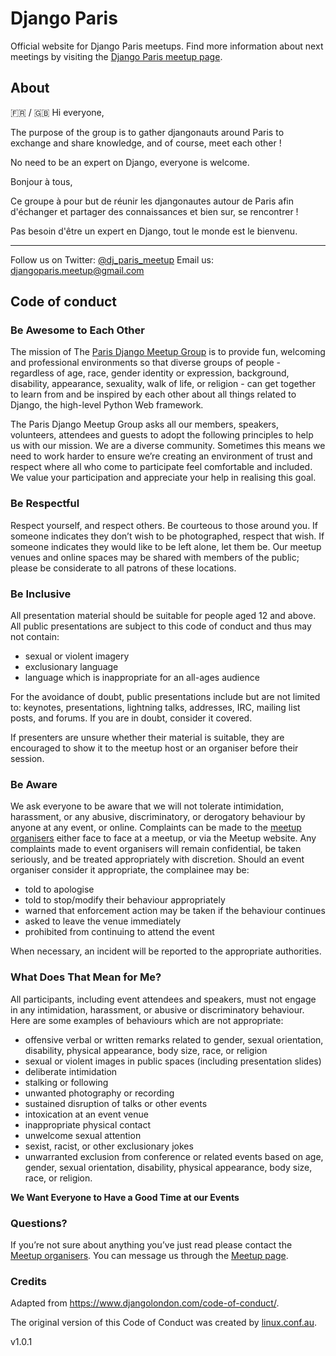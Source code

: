 # Django Paris

Official website for Django Paris meetups.
Find more information about next meetings by visiting the [Django Paris meetup page](https://www.meetup.com/fr-FR/django-paris/).

## About

🇫🇷 / 🇬🇧
Hi everyone,

The purpose of the group is to gather djangonauts around Paris to exchange and share knowledge, and of course, meet each other !

No need to be an expert on Django, everyone is welcome.


Bonjour à tous,

Ce groupe à pour but de réunir les djangonautes autour de Paris afin d'échanger et partager des connaissances et bien sur, se rencontrer !

Pas besoin d'être un expert en Django, tout le monde est le bienvenu.

-----

Follow us on Twitter: [@dj_paris_meetup](https://twitter.com/dj_paris_meetup)
Email us: djangoparis.meetup@gmail.com


## Code of conduct

### Be Awesome to Each Other

The mission of The [Paris Django Meetup Group](https://www.meetup.com/fr-FR/django-paris/) is to provide fun, welcoming and professional environments so that diverse groups of people - regardless of age, race, gender identity or expression, background, disability, appearance, sexuality, walk of life, or religion - can get together to learn from and be inspired by each other about all things related to Django, the high-level Python Web framework.

The Paris Django Meetup Group asks all our members, speakers, volunteers, attendees and guests to adopt the following principles to help us with our mission. We are a diverse community. Sometimes this means we need to work harder to ensure we’re creating an environment of trust and respect where all who come to participate feel comfortable and included. We value your participation and appreciate your help in realising this goal.

### Be Respectful

Respect yourself, and respect others. Be courteous to those around you. If someone indicates they don’t wish to be photographed, respect that wish. If someone indicates they would like to be left alone, let them be. Our meetup venues and online spaces may be shared with members of the public; please be considerate to all patrons of these locations.

### Be Inclusive

All presentation material should be suitable for people aged 12 and above. All public presentations are subject to this code of conduct and thus may not contain:

- sexual or violent imagery
- exclusionary language
- language which is inappropriate for an all-ages audience

For the avoidance of doubt, public presentations include but are not limited to: keynotes, presentations, lightning talks, addresses, IRC, mailing list posts, and forums. If you are in doubt, consider it covered.

If presenters are unsure whether their material is suitable, they are encouraged to show it to the meetup host or an organiser before their session.

### Be Aware

We ask everyone to be aware that we will not tolerate intimidation, harassment, or any abusive, discriminatory, or derogatory behaviour by anyone at any event, or online. Complaints can be made to the [meetup organisers](https://www.meetup.com/fr-FR/django-paris/members/?op=leaders) either face to face at a meetup, or via the Meetup website. Any complaints made to event organisers will remain confidential, be taken seriously, and be treated appropriately with discretion. Should an event organiser consider it appropriate, the complainee may be:

- told to apologise
- told to stop/modify their behaviour appropriately
- warned that enforcement action may be taken if the behaviour continues
- asked to leave the venue immediately
- prohibited from continuing to attend the event

When necessary, an incident will be reported to the appropriate authorities.

### What Does That Mean for Me?

All participants, including event attendees and speakers, must not engage in any intimidation, harassment, or abusive or discriminatory behaviour. Here are some examples of behaviours which are not appropriate:

- offensive verbal or written remarks related to gender, sexual orientation, disability, physical appearance, body size, race, or religion
- sexual or violent images in public spaces (including presentation slides)
- deliberate intimidation
- stalking or following
- unwanted photography or recording
- sustained disruption of talks or other events
- intoxication at an event venue
- inappropriate physical contact
- unwelcome sexual attention
- sexist, racist, or other exclusionary jokes
- unwarranted exclusion from conference or related events based on age, gender, sexual orientation, disability, physical appearance, body size, race, or religion.

**We Want Everyone to Have a Good Time at our Events**

### Questions?

If you’re not sure about anything you’ve just read please contact the [Meetup organisers](https://www.meetup.com/fr-FR/django-paris/members/?op=leaders). You can message us through the [Meetup page](https://www.meetup.com/fr-FR/django-paris/).

### Credits

Adapted from https://www.djangolondon.com/code-of-conduct/.

The original version of this Code of Conduct was created by [linux.conf.au](http://lcabythebay.org.au/code-of-conduct/).

v1.0.1
